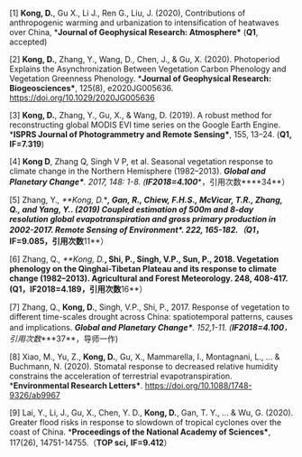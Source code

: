 [1]   **Kong, D.**, Gu X., Li J., Ren G., Liu, J. (2020), Contributions of anthropogenic warming and urbanization to intensification of heatwaves over China, ***Journal of Geophysical Research: Atmosphere\*** (**Q1**, accepted)

[2]   **Kong, D.**, Zhang, Y., Wang, D., Chen, J., & Gu, X. (2020). Photoperiod Explains the Asynchronization Between Vegetation Carbon Phenology and Vegetation Greenness Phenology. ***Journal of Geophysical Research: Biogeosciences\***, 125(8), e2020JG005636. https://doi.org/10.1029/2020JG005636

[3]   **Kong, D.**, Zhang, Y., Gu, X., & Wang, D. (2019). A robust method for reconstructing global MODIS EVI time series on the Google Earth Engine. ***ISPRS Journal of Photogrammetry and Remote Sensing\***, 155, 13–24. (**Q1,** **IF=7.319**)

[4]   **Kong D**, Zhang Q, Singh V P, et al. Seasonal vegetation response to climate change in the Northern Hemisphere (1982–2013). ***Global and Planetary Change\***. 2017, 148: 1-8. (**IF2018=4.100****，引用次数****34**）

[5]   Zhang, Y.*, **Kong, D.*******, Gan, R., Chiew, F.H.S., McVicar, T.R., Zhang, Q., and Yang, Y.. (2019) Coupled estimation of 500m and 8-day resolution global evapotranspiration and gross primary production in 2002-2017. ***Remote Sensing of Environment\***. 222, 165-182.（**Q1****，****IF=9.085****，引用次数****11**）

[6]   Zhang, Q.*, **Kong, D.*******, Shi, P., Singh, V.P., Sun, P., 2018. Vegetation phenology on the Qinghai-Tibetan Plateau and its response to climate change (1982–2013). **Agricultural and Forest Meteorology**. 248, 408-417. (**Q1****，****IF2018=4.189****，引用次数****16**）

[7]   Zhang, Q., **Kong, D.**, Singh, V.P., Shi, P., 2017. Response of vegetation to different time-scales drought across China: spatiotemporal patterns, causes and implications. ***Global and Planetary Change\***. 152,1-11. (****IF2018=4.100****，引用次数****37**，导师一作)

[8]   Xiao, M., Yu, Z., **Kong, D.**, Gu, X., Mammarella, I., Montagnani, L., ... & Buchmann, N. (2020). Stomatal response to decreased relative humidity constrains the acceleration of terrestrial evapotranspiration. ***Environmental Research Letters\***. https://doi.org/10.1088/1748-9326/ab9967

[9]   Lai, Y., Li, J., Gu, X., Chen, Y. D., **Kong, D.**, Gan, T. Y., ... & Wu, G. (2020). Greater flood risks in response to slowdown of tropical cyclones over the coast of China. ***Proceedings of the National Academy of Sciences\***, 117(26), 14751-14755.（**TOP sci,**  **IF=9.412**）

